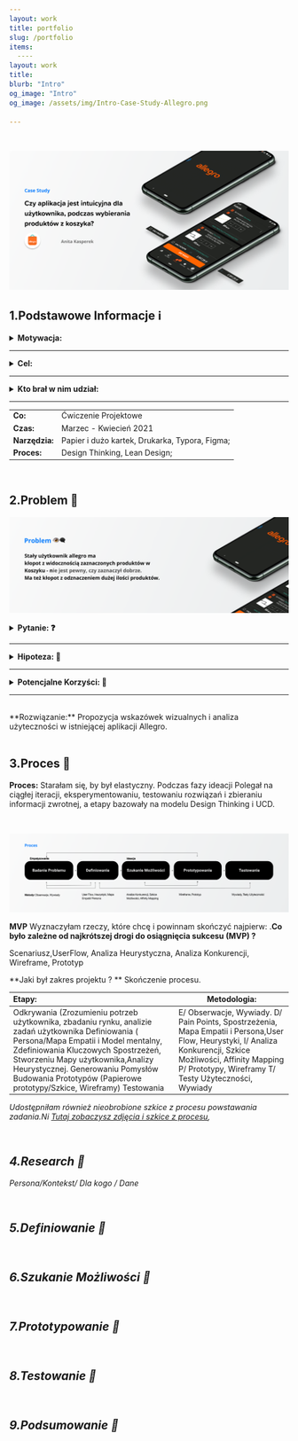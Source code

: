 ```yaml
---
layout: work
title: portfolio
slug: /portfolio
items:
  ----
layout: work
title: 
blurb: "Intro"
og_image: "Intro"
og_image: /assets/img/Intro-Case-Study-Allegro.png
      
---   
```

<br>

[![image-text markdown="1"](https://raw.githubusercontent.com/AnitakasperekUX/AnitakasperekUX.github.io/main/assets/img/tytul.png)](https://raw.githubusercontent.com/AnitakasperekUX/AnitakasperekUX.github.io/main/assets/img/tytul.png)
<br>

## 1.Podstawowe Informacje  ℹ️ 



<details><summary><b>Motywacja:</b></summary> <i>&nbsp;&nbsp;Głównym czynnikiem, przez który zdecydowałam się na rozwiązanie tego tematu,było zaobserwowanie problemu w codziennym życiu, oraz wyłapanie błędu użytkownika,gdy ten używał aplikacji allegro.<br/>Kolejny czynnik, to niewielki zakres problemu, który wydał się optymalny i realny do przeanalizowania, dla kogoś początkującego.<br> Motywacją była też chęć sprawdzenia różnych UX-owych metod w praktyce i pokazanie procesu.</i> <br></details>

---

<details><summary><b>Cel:</b></summary> <i>nbsp;&nbsp;Celem zadania było zebranie opinii i badanie rozwiązania pod względem zasad użyteczności. Natomiast celem końcowym, było zaprojektowanie propozycji która jest intuicyjna czy lepiej informuje użytkowników o ich działaniach.</i><br></details>

---

<details><summary><b>Kto brał w nim udział:</b></summary> <i>nbsp;&nbsp;Niestety tylko ja. Proces i wyniki konsultowałam 2 razy z projektantem spoza branży IT. <br>Do tego były jeszcze osoby z którymi przeprowadzałam wywiady.<br></i></details>

---


|                |                                                |
| :------------- | ---------------------------------------------- |
| **Co:**        | Ćwiczenie Projektowe                           |
| **Czas:**      | Marzec - Kwiecień 2021                         |
| **Narzędzia:** | Papier i dużo kartek, Drukarka, Typora, Figma; |
| **Proces:**    | Design Thinking, Lean Design;                  |


<br>


## 2.Problem 🔮

[![image-text markdown="1"](https://raw.githubusercontent.com/AnitakasperekUX/AnitakasperekUX.github.io/main/assets/img/problem.png)](https://raw.githubusercontent.com/AnitakasperekUX/AnitakasperekUX.github.io/main/assets/img/problem.png)

<details><summary><b>Pytanie: ❓</b></summary> Jak można rozwiązać problem braku dostarczenia niewystarczających informacji zwrotnych aplikacji i zapobiec generowania błędów ? </details>


---

<details><summary><b>Hipoteza: 🤔</b></summary> <i>Podczas wybierania przedmiotów z przepełnionego koszyka, użytkownik nie jest wystarczająco informowany o swoich działaniach</i>.</details>


---

<details><summary><b>Potencjalne Korzyści: 🎉 </b></summary> Usprawnienie informacji wizualnych i interakcji, przyspieszy proces zakupowy i uniknie błędów użytkownika Poprzez dodanie wskazówek wizualne, poprawi się użyteczność aplikacji. Model Mentalny stałego użytkownika używającego wersji webowej, będzie spójniejszy.</details>

---
<br>
**Rozwiązanie:** Propozycja wskazówek wizualnych i analiza użyteczności w istniejącej aplikacji Allegro. 
<br>
<br>

## 3.Proces 🔄
**Proces:** Starałam się, by był elastyczny.  Podczas fazy ideacji 
Polegał na ciągłej iteracji, eksperymentowaniu, testowaniu rozwiązań i zbieraniu informacji zwrotnej, a etapy bazowały na modelu Design Thinking i UCD.</p>
<br>


[![image-text markdown="1"](https://raw.githubusercontent.com/AnitakasperekUX/AnitakasperekUX.github.io/main/assets/img/poprawiony%20proces.png)](https://raw.githubusercontent.com/AnitakasperekUX/AnitakasperekUX.github.io/main/assets/img/poprawiony%20proces.png)
<br>

**MVP**
Wyznaczyłam rzeczy, które chcę i powinnam skończyć najpierw: 
.**Co było zależne od najkrótszej drogi do osiągnięcia sukcesu (MVP) ?** 

Scenariusz,UserFlow, Analiza Heurystyczna, Analiza Konkurencji, Wireframe, Prototyp

**Jaki był zakres projektu ? **
Skończenie procesu. 


| **Etapy:**                                                   | **Metodologia:**                                             |
| :----------------------------------------------------------- | ------------------------------------------------------------ |
| Odkrywania (Zrozumieniu potrzeb użytkownika, zbadaniu rynku, analizie zadań użytkownika Definiowania ( Persona/Mapa Empatii i Model mentalny, Zdefiniowania Kluczowych Spostrzeżeń, Stworzeniu Mapy użytkownika,Analizy Heurystycznej.  Generowaniu Pomysłów Budowania Prototypów (Papierowe prototypy/Szkice, Wireframy)  Testowania | E/ Obserwacje, Wywiady.  D/ Pain Points, Spostrzeżenia, Mapa Empatii i Persona,User Flow, Heurystyki, I/ Analiza Konkurencji, Szkice Możliwości, Affinity Mapping P/ Prototypy, Wireframy T/ Testy Użyteczności, Wywiady |

<i>Udostępniłam również nieobrobione szkice z procesu powstawania zadania.Ni
[Tutaj zobaczysz zdjęcia i szkice z procesu](https://drive.google.com/file/d/1hEogPlysEIRWZVdXuUgcO1zGA7fMLJJW/view?usp=sharing),


<br>


## 4.Research 🔮

Persona/Kontekst/ Dla kogo / Dane 


<br>


## 5.Definiowanie 🔮


<br>


## 6.Szukanie Możliwości 🔮


<br>


## 7.Prototypowanie 🔮

<br>


## 8.Testowanie  🔮


<br>

## 9.Podsumowanie  🔮



